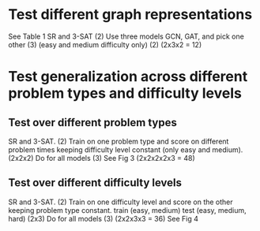 # Test different graph representations
See Table 1
SR and 3-SAT (2)
Use three models GCN, GAT, and pick one other (3)
(easy and medium difficulty only) (2)
(2x3x2 = 12)

# Test generalization across different problem types and difficulty levels
## Test over different problem types
SR and 3-SAT. (2)
Train on one problem type and score on different problem times keeping difficulty level constant (only easy and medium). (2x2x2)
Do for all models (3)
See Fig 3
(2x2x2x2x3 = 48)

## Test over different difficulty levels
SR and 3-SAT. (2)
Train on one difficulty level and score on the other keeping problem type constant. train (easy, medium) test (easy, medium, hard) (2x3)
Do for all models (3)
(2x2x3x3 = 36)
See Fig 4
